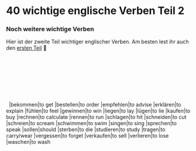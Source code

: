 # 40 wichtige englische Verben Teil 2

[](http://www.jabbalab.com/blog/wp-content/uploads/2012/01/Verben_Teil_2.jpg)

### Noch weitere wichtige Verben

Hier ist der zweite Teil wichtiger englischer Verben. Am besten lest ihr auch den [ersten Teil](../4622/40-wichtige-englische-verben.html) 🙂

 

 

 

 

 
|bekommen|to get
|bestellen|to order
|empfehlen|to advise
|erklären|to explain
|fühlen|to feel
|gewinnen|to win
|liegen|to lay
|lügen|to lie
|kaufen|to buy
|rechnen|to calculate
|rennen|to run
|schlagen|to hit
|schneiden|to cut
|schreien|to scream
|schwimmen|to swim
|singen|to sing
|sprechen|to speak
|sollen|should
|sterben|to die
|studieren|to study
|tragen|to carry/wear
|vergessen|to forget
|verkaufen|to sell
|verlieren|to lose
|waschen|to wash
